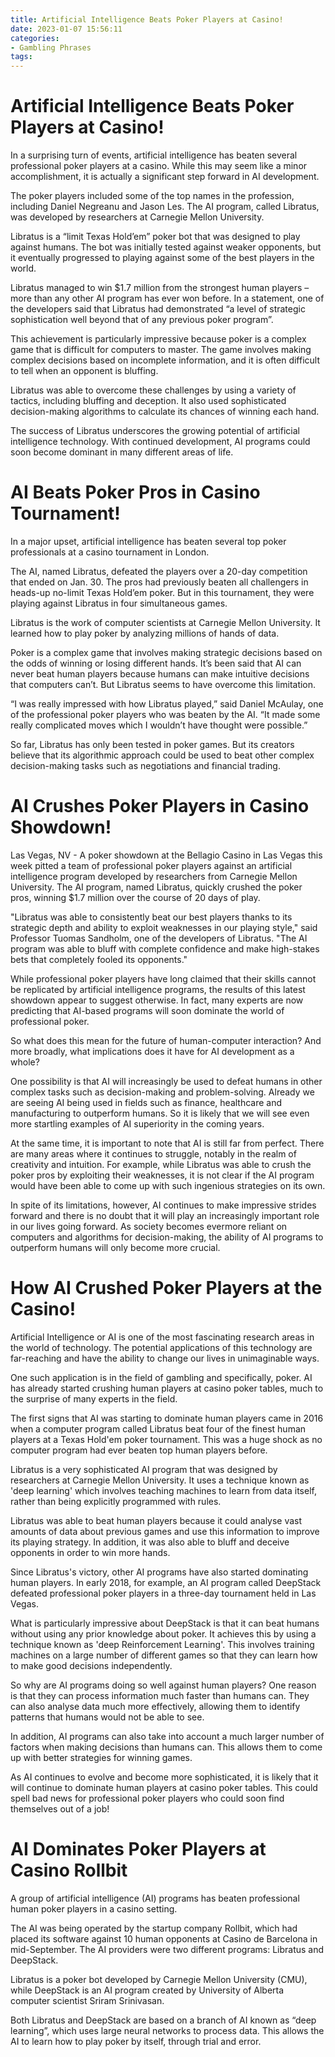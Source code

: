 ```yaml
---
title: Artificial Intelligence Beats Poker Players at Casino!
date: 2023-01-07 15:56:11
categories:
- Gambling Phrases
tags:
---
```



#  Artificial Intelligence Beats Poker Players at Casino!

In a surprising turn of events, artificial intelligence has beaten several professional poker players at a casino. While this may seem like a minor accomplishment, it is actually a significant step forward in AI development.

The poker players included some of the top names in the profession, including Daniel Negreanu and Jason Les. The AI program, called Libratus, was developed by researchers at Carnegie Mellon University.

Libratus is a “limit Texas Hold’em” poker bot that was designed to play against humans. The bot was initially tested against weaker opponents, but it eventually progressed to playing against some of the best players in the world.

Libratus managed to win $1.7 million from the strongest human players – more than any other AI program has ever won before. In a statement, one of the developers said that Libratus had demonstrated “a level of strategic sophistication well beyond that of any previous poker program”.

This achievement is particularly impressive because poker is a complex game that is difficult for computers to master. The game involves making complex decisions based on incomplete information, and it is often difficult to tell when an opponent is bluffing.

Libratus was able to overcome these challenges by using a variety of tactics, including bluffing and deception. It also used sophisticated decision-making algorithms to calculate its chances of winning each hand.

The success of Libratus underscores the growing potential of artificial intelligence technology. With continued development, AI programs could soon become dominant in many different areas of life.

#  AI Beats Poker Pros in Casino Tournament!

In a major upset, artificial intelligence has beaten several top poker professionals at a casino tournament in London.

The AI, named Libratus, defeated the players over a 20-day competition that ended on Jan. 30. The pros had previously beaten all challengers in heads-up no-limit Texas Hold’em poker. But in this tournament, they were playing against Libratus in four simultaneous games.

Libratus is the work of computer scientists at Carnegie Mellon University. It learned how to play poker by analyzing millions of hands of data.

Poker is a complex game that involves making strategic decisions based on the odds of winning or losing different hands. It’s been said that AI can never beat human players because humans can make intuitive decisions that computers can’t. But Libratus seems to have overcome this limitation.

“I was really impressed with how Libratus played,” said Daniel McAulay, one of the professional poker players who was beaten by the AI. “It made some really complicated moves which I wouldn’t have thought were possible.”

So far, Libratus has only been tested in poker games. But its creators believe that its algorithmic approach could be used to beat other complex decision-making tasks such as negotiations and financial trading.

#  AI Crushes Poker Players in Casino Showdown!

Las Vegas, NV - A poker showdown at the Bellagio Casino in Las Vegas this week pitted a team of professional poker players against an artificial intelligence program developed by researchers from Carnegie Mellon University. The AI program, named Libratus, quickly crushed the poker pros, winning $1.7 million over the course of 20 days of play.

"Libratus was able to consistently beat our best players thanks to its strategic depth and ability to exploit weaknesses in our playing style," said Professor Tuomas Sandholm, one of the developers of Libratus. "The AI program was able to bluff with complete confidence and make high-stakes bets that completely fooled its opponents."

While professional poker players have long claimed that their skills cannot be replicated by artificial intelligence programs, the results of this latest showdown appear to suggest otherwise. In fact, many experts are now predicting that AI-based programs will soon dominate the world of professional poker.

So what does this mean for the future of human-computer interaction? And more broadly, what implications does it have for AI development as a whole?

One possibility is that AI will increasingly be used to defeat humans in other complex tasks such as decision-making and problem-solving. Already we are seeing AI being used in fields such as finance, healthcare and manufacturing to outperform humans. So it is likely that we will see even more startling examples of AI superiority in the coming years.

At the same time, it is important to note that AI is still far from perfect. There are many areas where it continues to struggle, notably in the realm of creativity and intuition. For example, while Libratus was able to crush the poker pros by exploiting their weaknesses, it is not clear if the AI program would have been able to come up with such ingenious strategies on its own.

In spite of its limitations, however, AI continues to make impressive strides forward and there is no doubt that it will play an increasingly important role in our lives going forward. As society becomes evermore reliant on computers and algorithms for decision-making, the ability of AI programs to outperform humans will only become more crucial.

#  How AI Crushed Poker Players at the Casino!

Artificial Intelligence or AI is one of the most fascinating research areas in the world of technology. The potential applications of this technology are far-reaching and have the ability to change our lives in unimaginable ways.

One such application is in the field of gambling and specifically, poker. AI has already started crushing human players at casino poker tables, much to the surprise of many experts in the field.

The first signs that AI was starting to dominate human players came in 2016 when a computer program called Libratus beat four of the finest human players at a Texas Hold'em poker tournament. This was a huge shock as no computer program had ever beaten top human players before.

Libratus is a very sophisticated AI program that was designed by researchers at Carnegie Mellon University. It uses a technique known as 'deep learning' which involves teaching machines to learn from data itself, rather than being explicitly programmed with rules.

Libratus was able to beat human players because it could analyse vast amounts of data about previous games and use this information to improve its playing strategy. In addition, it was also able to bluff and deceive opponents in order to win more hands.

Since Libratus's victory, other AI programs have also started dominating human players. In early 2018, for example, an AI program called DeepStack defeated professional poker players in a three-day tournament held in Las Vegas.

What is particularly impressive about DeepStack is that it can beat humans without using any prior knowledge about poker. It achieves this by using a technique known as 'deep Reinforcement Learning'. This involves training machines on a large number of different games so that they can learn how to make good decisions independently.

So why are AI programs doing so well against human players? One reason is that they can process information much faster than humans can. They can also analyse data much more effectively, allowing them to identify patterns that humans would not be able to see.

In addition, AI programs can also take into account a much larger number of factors when making decisions than humans can. This allows them to come up with better strategies for winning games.

As AI continues to evolve and become more sophisticated, it is likely that it will continue to dominate human players at casino poker tables. This could spell bad news for professional poker players who could soon find themselves out of a job!

#  AI Dominates Poker Players at Casino Rollbit

A group of artificial intelligence (AI) programs has beaten professional human poker players in a casino setting.

The AI was being operated by the startup company Rollbit, which had placed its software against 10 human opponents at Casino de Barcelona in mid-September. The AI providers were two different programs: Libratus and DeepStack.

Libratus is a poker bot developed by Carnegie Mellon University (CMU), while DeepStack is an AI program created by University of Alberta computer scientist Sriram Srinivasan.

Both Libratus and DeepStack are based on a branch of AI known as “deep learning”, which uses large neural networks to process data. This allows the AI to learn how to play poker by itself, through trial and error.